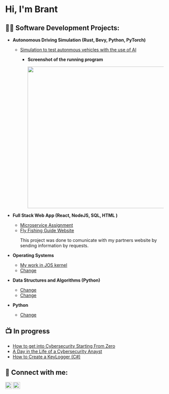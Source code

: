 <h1>Hi, I'm Brant <br/><a href="https://github.com/brantcass"></a></h1>

<h2>👨‍💻 Software Development Projects:</h2>

- <b>Autonomous Driving Simulation (Rust, Bevy, Python, PyTorch)</b>
  - [Simulation to test autonmous vehicles with the use of AI](https://github.com/johnklucinec/bevy_sim)
    - <p><strong>Screenshot of the running program</strong></p>
      <img  src="https://i.imgur.com/ryCLAmu.png" width="450" length = "450" />
      <br/>
      
- <b>Full Stack Web App (React, NodeJS, SQL, HTML )</b>
  - [Microservice Assignment](https://github.com/brantcass/Microservice-Software-engi) <b><i></b></i>
   - [Fly Fishing Guide Website](https://github.com/brantcass/Software-engi-project-Brant-Cass-)<p>This project was done to comunicate with my partners website by sending information by requests. <b><i></b></i>
- <b>Operating Systems</b>
  - [My work in JOS kernel](https://github.com/brantcass/Operating-systems1])
  - [Change](https://github.com/joshmadakor1/AD_PS)
- <b>Data Structures and Algorithms (Python)</b>
  - [Change](https://github.com/joshmadakor1/Algorithms-Practice)
  - [Change](https://github.com/joshmadakor1/AD_PS)
- <b>Python</b>
  - [Change](https://github.com/joshmadakor1/Package-Delivery-Pathfinding-Algorithm)

<h2>📺 In progress</h2>

- [How to get into Cybersecurity Starting From Zero](https://www.youtube.com/watch?v=a83ASGn_V_s)
- [A Day in the Life of a Cybersecurity Anayst](https://www.youtube.com/watch?v=uHy3oM7NnoU)
- [How to Create a KeyLogger (C#)](https://www.youtube.com/watch?v=N-L9hklSlNk)


<h2> 🤳 Connect with me:</h2>

[<img align="left" alt="BrantCass | LinkedIn" width="22px" src="https://cdn.jsdelivr.net/npm/simple-icons@v3/icons/linkedin.svg" />][linkedin]
[<img align="left" alt="BrantCass | Instagram" width="22px" src="https://cdn.jsdelivr.net/npm/simple-icons@v3/icons/instagram.svg" />][instagram]

[Instagram]: https://www.instagram.com/brantcass7/
[linkedin]: https://www.linkedin.com/in/brantcass/
